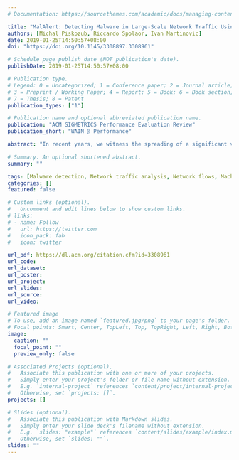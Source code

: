 ```yaml
---
# Documentation: https://sourcethemes.com/academic/docs/managing-content/

title: "MalAlert: Detecting Malware in Large-Scale Network Traffic Using Statistical Features"
authors: [Michal Piskozub, Riccardo Spolaor, Ivan Martinovic]
date: 2019-01-25T14:50:57+08:00
doi: "https://doi.org/10.1145/3308897.3308961"

# Schedule page publish date (NOT publication's date).
publishDate: 2019-01-25T14:50:57+08:00

# Publication type.
# Legend: 0 = Uncategorized; 1 = Conference paper; 2 = Journal article;
# 3 = Preprint / Working Paper; 4 = Report; 5 = Book; 6 = Book section;
# 7 = Thesis; 8 = Patent
publication_types: ["1"]

# Publication name and optional abbreviated publication name.
publication: "ACM SIGMETRICS Performance Evaluation Review"
publication_short: "WAIN @ Performance"

abstract: "In recent years, we witness the spreading of a significant variety of malware, which operate and propagate relying on network communications. Due to the staggering growth of traffic in the last years, detecting malicious software has become infeasible on a packet-by-packet basis. In this paper, we address this challenge by investigating malware behaviors and designing a method to detect them relying only on network flow-level data. In our analysis we identify malware types with regards to their impact on a network and the way they achieve their malicious purposes. Leveraging this knowledge, we propose a machine learning-based and privacy-preserving method to detect malware. We evaluate our results on two malware datasets (MalRec and CTU-13) containing traffic of over 65,000 malware samples, as well as one month of network traffic from the University of Oxford containing over 23 billion flows. We show that despite the coarse-grained information provided by network flows and the imbalance between legitimate and malicious traffic, MalAlert can distinguish between different types of malware with the F1 score of 90%."

# Summary. An optional shortened abstract.
summary: ""

tags: [Malware detection, Network traffic analysis, Network flows, Machine learning, Classification, Large networks, Big data]
categories: []
featured: false

# Custom links (optional).
#   Uncomment and edit lines below to show custom links.
# links:
# - name: Follow
#   url: https://twitter.com
#   icon_pack: fab
#   icon: twitter

url_pdf: https://dl.acm.org/citation.cfm?id=3308961
url_code:
url_dataset:
url_poster:
url_project:
url_slides:
url_source:
url_video:

# Featured image
# To use, add an image named `featured.jpg/png` to your page's folder. 
# Focal points: Smart, Center, TopLeft, Top, TopRight, Left, Right, BottomLeft, Bottom, BottomRight.
image:
  caption: ""
  focal_point: ""
  preview_only: false

# Associated Projects (optional).
#   Associate this publication with one or more of your projects.
#   Simply enter your project's folder or file name without extension.
#   E.g. `internal-project` references `content/project/internal-project/index.md`.
#   Otherwise, set `projects: []`.
projects: []

# Slides (optional).
#   Associate this publication with Markdown slides.
#   Simply enter your slide deck's filename without extension.
#   E.g. `slides: "example"` references `content/slides/example/index.md`.
#   Otherwise, set `slides: ""`.
slides: ""
---
```

